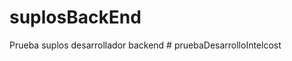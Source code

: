 # suplosBackEnd
Prueba suplos desarrollador backend
#   p r u e b a D e s a r r o l l o I n t e l c o s t  
 